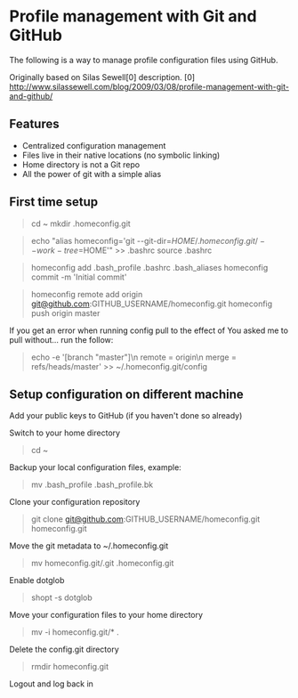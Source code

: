 Profile management with Git and GitHub
======================================

The following is a way to manage profile configuration files using GitHub.

Originally based on Silas Sewell[0] description.
[0] http://www.silassewell.com/blog/2009/03/08/profile-management-with-git-and-github/

Features
--------

* Centralized configuration management
* Files live in their native locations (no symbolic linking)
* Home directory is not a Git repo
* All the power of git with a simple alias


First time setup
----------------

> cd ~
> mkdir .homeconfig.git

> echo "alias homeconfig='git --git-dir=$HOME/.homeconfig.git/ --work-tree=$HOME'" >> .bashrc
> source .bashrc

> homeconfig add .bash_profile .bashrc .bash_aliases
> homeconfig commit -m 'Initial commit'

> homeconfig remote add origin git@github.com:GITHUB_USERNAME/homeconfig.git
> homeconfig push origin master

If you get an error when running config pull to the effect of You asked me to pull without... run the follow:
> echo -e '[branch "master"]\n  remote = origin\n  merge = refs/heads/master' >> ~/.homeconfig.git/config


Setup configuration on different machine
----------------------------------------

Add your public keys to GitHub (if you haven't done so already)

Switch to your home directory
> cd ~

Backup your local configuration files, example:
> mv .bash_profile .bash_profile.bk

Clone your configuration repository
> git clone git@github.com:GITHUB_USERNAME/homeconfig.git homeconfig.git

Move the git metadata to ~/.homeconfig.git
> mv homeconfig.git/.git .homeconfig.git

Enable dotglob
> shopt -s dotglob

Move your configuration files to your home directory
> mv -i homeconfig.git/* .

Delete the config.git directory
> rmdir homeconfig.git

Logout and log back in
